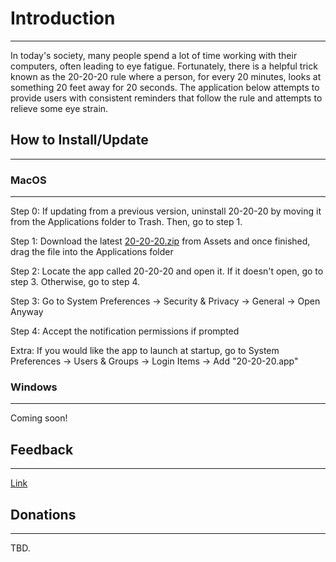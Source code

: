 # Introduction
--------------
In today's society, many people spend a lot of time working with their computers, often leading to eye fatigue. Fortunately, there is a helpful trick known as the 20-20-20 rule where a person, for every 20 minutes, looks at something 20 feet away for 20 seconds. The application below attempts to provide users with consistent reminders that follow the rule and attempts to relieve some eye strain.

## How to Install/Update
-----------------
### MacOS
---------
Step 0: If updating from a previous version, uninstall 20-20-20 by moving it from the Applications folder to Trash. Then, go to step 1. 

Step 1: Download the latest [20-20-20.zip](https://github.com/tonyh4156/20-20-20/releases/) from Assets and once finished, drag the file into the Applications folder

Step 2: Locate the app called 20-20-20 and open it. If it doesn't open, go to step 3. Otherwise, go to step 4.

Step 3: Go to System Preferences -> Security & Privacy -> General -> Open Anyway

Step 4: Accept the notification permissions if prompted

Extra: If you would like the app to launch at startup, go to System Preferences -> Users & Groups -> Login Items -> Add "20-20-20.app"

### Windows
-----------
Coming soon!

## Feedback
-----------
[Link](https://forms.gle/QHAoygp3P2bHDZMx5)

## Donations
------------
TBD.
